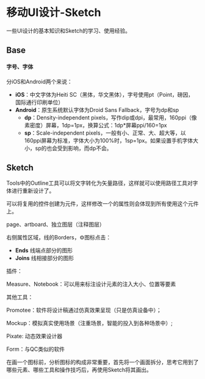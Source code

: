 # 移动UI设计-Sketch

一些UI设计的基本知识和Sketch的学习、使用经验。

## Base

#### 字号、字体

分iOS和Android两个来说：

* __iOS__：中文字体为Heiti SC（黑体，华文黑体），字号使用pt（Point，磅因，国际通行印刷单位）
* __Android__：原生系统默认字体为Droid Sans Fallback，字号为dp和sp
  * __dp__：Density-independent pixels，写作dip或dpi，最常用，160ppi（像素密度）屏幕，1dp=1px，换算公式：1dp*屏幕ppi/160=1px
  * __sp__：Scale-independent pixels，一般有小、正常、大、超大等，以160ppi屏幕为标准，字体大小为100%时，1sp=1px。如果设置手机字体大小，sp的也会受到影响，而dp不会。

## Sketch

Tools中的Outline工具可以将文字转化为矢量路径，这样就可以使用路径工具对字体进行重新设计了。

可以将复用的控件创建为元件，这样修改一个的属性则会体现到所有使用这个元件上。

page、artboard、独立图层（注释图层）

右侧属性区域，线的Borders，⚙图标点击：

* __Ends__ 线端点部分的图形
* __Joins__ 线相接部分的图形


插件：

Measure、Notebook：可以用来标注设计元素的注入大小、位置等要素

其他工具：

Promotee：软件将设计稿通过仿真效果呈现（只是仿真设备中）；

Mockup：模拟真实使用场景（注重场景，智能的投入到各种场景中）;

Pixate: 动态效果设计器

Form：与QC类似的软件



在画一个图标前，分析图标的构成非常重要，首先将一个画面拆分，思考它用到了哪些元素、哪些工具和操作技巧后，再使用Sketch将其画出。